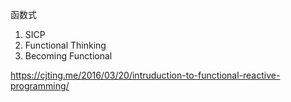 函数式

1. SICP
1. Functional Thinking
1. Becoming Functional

https://cjting.me/2016/03/20/intruduction-to-functional-reactive-programming/
